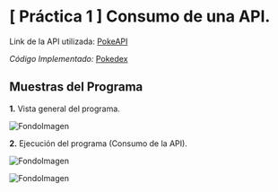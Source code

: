 # **[ Práctica 1 ]** Consumo de una API.

Link de la API utilizada: [PokeAPI](https://pokeapi.co/)

_Código Implementado:_ [Pokedex](./Desarrollo_Movil-/blob/main/index.html)

## Muestras del Programa

**1.** Vista general del programa.

![FondoImagen](./)

**2.** Ejecución del programa (Consumo de la API).

![FondoImagen](./)

![FondoImagen](./)
